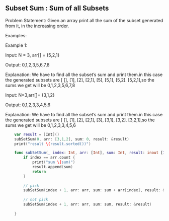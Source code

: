 ## Subset Sum : Sum of all Subsets


Problem Statement: Given an array print all the sum of the subset generated from it, in the increasing order.

Examples:

Example 1:

Input: N = 3, arr[] = {5,2,1}

Output: 0,1,2,3,5,6,7,8

Explanation: We have to find all the subset’s sum and print them.in this case the generated subsets are [ [], [1], [2], [2,1], [5], [5,1], [5,2]. [5,2,1],so the sums we get will be  0,1,2,3,5,6,7,8


Input: N=3,arr[]= {3,1,2}

Output: 0,1,2,3,3,4,5,6

Explanation: We have to find all the subset’s sum and print them.in this case the generated subsets are [ [], [1], [2], [2,1], [3], [3,1], [3,2]. [3,2,1],so the sums we get will be  0,1,2,3,3,4,5,6


```swift
    var result = [Int]()
    subSetSum(0, arr: [3,1,2], sum: 0, result: &result)
    print("result \(result.sorted())")

    func subSetSum(_ index: Int, arr: [Int], sum: Int, result: inout [Int]) {
        if index == arr.count {
            print("sum \(sum)")
            result.append(sum)
            return
        }
        
        // pick
        subSetSum(index + 1, arr: arr, sum: sum + arr[index], result: &result)
        
        // not pick
        subSetSum(index + 1, arr: arr, sum: sum, result: &result)
        
    }

```

